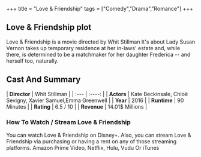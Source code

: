 +++
title = "Love & Friendship"
tags = ["Comedy","Drama","Romance"]
+++
## Love & Friendship plot
Love & Friendship is a movie directed by Whit Stillman It's about Lady Susan Vernon takes up temporary residence at her in-laws' estate and, while there, is determined to be a matchmaker for her daughter Frederica -- and herself too, naturally.
## Cast And Summary
| **Director**      | Whit Stillman |
    | :---        |    :----:   |
    |  **Actors** | Kate Beckinsale, Chloë Sevigny, Xavier Samuel,Emma Greenwell |
    | **Year**   | 2016    |
    |  **Runtime** | 90 Minutes |
    |  **Rating** | 6.5 / 10 | 
    |  **Revenue** | 14.01$ Millions |
### How To Watch / Stream Love & Friendship
You can watch Love & Friendship on Disney+.
Also, you can stream Love & Friendship via purchasing or having a rent on any of those streaming platforms.
Amazon Prime Video, Netflix, Hulu, Vudu Or iTunes